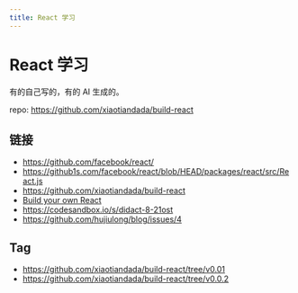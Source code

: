 ```yaml
---
title: React 学习
---
```


# React 学习

有的自己写的，有的 AI 生成的。

repo: https://github.com/xiaotiandada/build-react

## 链接

- https://github.com/facebook/react/
- https://github1s.com/facebook/react/blob/HEAD/packages/react/src/React.js
- https://github.com/xiaotiandada/build-react
- [Build your own React](https://pomb.us/build-your-own-react/)
- https://codesandbox.io/s/didact-8-21ost
- https://github.com/hujiulong/blog/issues/4

## Tag

- https://github.com/xiaotiandada/build-react/tree/v0.01
- https://github.com/xiaotiandada/build-react/tree/v0.0.2
